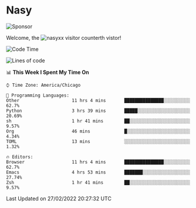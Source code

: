 # Nasy

<!--
<p align="center">
<img height="200" src="https://github-readme-stats.vercel.app/api?username=nasyxx&count_private=true&show_icons=true&theme=dracula&include_all_commits=true"/>
<img height="200" src="https://github-readme-stats.vercel.app/api/top-langs/?username=nasyxx&theme=dracula&hide=html,jupyter+notebook&count_private=true&show_icons=true"/>
</p>

  
----------------
-->

![Sponsor](https://img.shields.io/static/v1.svg?label=Sponsor&message=%E2%9D%A4&logo=GitHub&style=flat&color=pink)
 
Welcome, the ![nasyxx visitor counter](https://count.getloli.com/get/@nasyxx?theme=rule34)th vistor!
 
<!--START_SECTION:waka-->
![Code Time](http://img.shields.io/badge/Code%20Time-1%2C940%20hrs%2014%20mins-blue)

![Lines of code](https://img.shields.io/badge/From%20Hello%20World%20I%27ve%20Written-5%20Million%20lines%20of%20code-blue)

📊 **This Week I Spent My Time On** 

```text
⌚︎ Time Zone: America/Chicago

💬 Programming Languages: 
Other                    11 hrs 4 mins       ███████████████░░░░░░░░░░   62.7% 
Python                   3 hrs 39 mins       █████░░░░░░░░░░░░░░░░░░░░   20.69% 
sh                       1 hr 41 mins        ██░░░░░░░░░░░░░░░░░░░░░░░   9.57% 
Org                      46 mins             █░░░░░░░░░░░░░░░░░░░░░░░░   4.34% 
TOML                     13 mins             ░░░░░░░░░░░░░░░░░░░░░░░░░   1.32%

🔥 Editors: 
Browser                  11 hrs 4 mins       ███████████████░░░░░░░░░░   62.7% 
Emacs                    4 hrs 53 mins       ███████░░░░░░░░░░░░░░░░░░   27.74% 
Zsh                      1 hr 41 mins        ██░░░░░░░░░░░░░░░░░░░░░░░   9.57%

```


 Last Updated on 27/02/2022 20:27:32 UTC
<!--END_SECTION:waka-->

<!-- ![visitors](https://visitor-badge.laobi.icu/badge?page_id=nasyxx.nasyxx) -->
